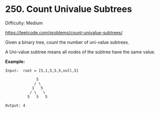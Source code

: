 # 250. Count Univalue Subtrees

Difficulty: Medium

https://leetcode.com/problems/count-univalue-subtrees/

Given a binary tree, count the number of uni-value subtrees.

A Uni-value subtree means all nodes of the subtree have the same value.

**Example:**
```
Input:  root = [5,1,5,5,5,null,5]

              5
             / \
            1   5
           / \   \
          5   5   5

Output: 4
```
